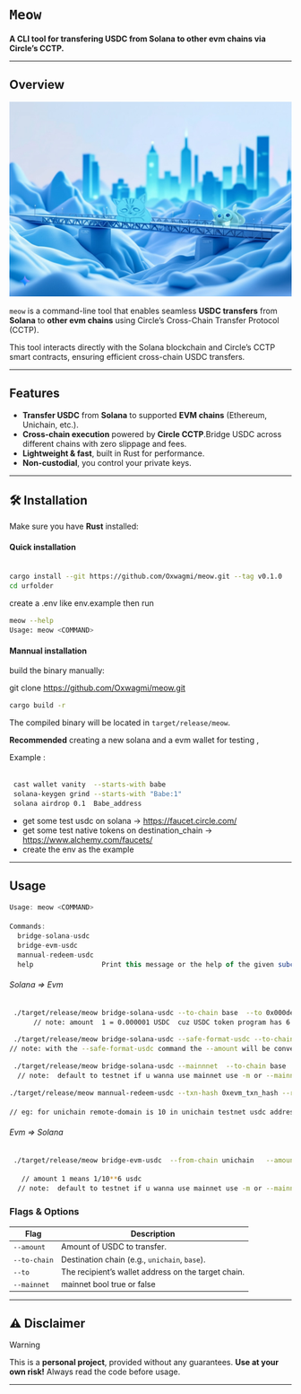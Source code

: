 # `Meow`

 **A CLI tool for transfering USDC from Solana to other evm chains via Circle’s CCTP.**


---

##  Overview
![meooow](meow.jpeg )

`meow` is a command-line tool that enables seamless **USDC transfers** from **Solana** to **other evm chains** using Circle’s Cross-Chain Transfer Protocol (CCTP).

This tool interacts directly with the Solana blockchain and Circle’s CCTP smart contracts, ensuring efficient cross-chain USDC transfers.



---

##  Features

- **Transfer USDC** from **Solana** to supported **EVM chains** (Ethereum, Unichain, etc.).
- **Cross-chain execution** powered by **Circle CCTP**.Bridge USDC across different chains with zero slippage and fees.
- **Lightweight & fast**, built in Rust for performance.
- **Non-custodial**, you control your private keys.

---

## 🛠 Installation

Make sure you have **Rust** installed:

#### Quick installation

```sh

cargo install --git https://github.com/Oxwagmi/meow.git --tag v0.1.0  
cd urfolder 
```
create a .env  like env.example 
then run

```sh 
meow --help                                                                                                                                           .env file loaded successfully
Usage: meow <COMMAND>
```


#### Mannual installation
build the binary manually:

git clone https://github.com/Oxwagmi/meow.git

```sh
cargo build -r
```
The compiled binary will be located in `target/release/meow`.

**Recommended** creating a new solana and a evm wallet for testing , 
<br/>

Example :

```sh

 cast wallet vanity  --starts-with babe         
 solana-keygen grind --starts-with "Babe:1"  
 solana airdrop 0.1  Babe_address

```

- get some test usdc on solana  -> https://faucet.circle.com/
- get some test native tokens on destination_chain  -> https://www.alchemy.com/faucets/
- create the env as the example 

---


## Usage


```js
Usage: meow <COMMAND>

Commands:
  bridge-solana-usdc   
  bridge-evm-usdc      
  mannual-redeem-usdc  
  help                 Print this message or the help of the given subcommand(s)

```
###### Solana => Evm

```sh
 ./target/release/meow bridge-solana-usdc --to-chain base  --to 0x000destination_address  --amount 1                                                 
      // note: amount  1 = 0.000001 USDC  cuz USDC token program has 6 decimal points on solana chain             
```

```sh
 ./target/release/meow bridge-solana-usdc --safe-format-usdc --to-chain base  --to 0x000destination_address  --amount 1                                               
// note: with the --safe-format-usdc command the --amount will be converted to correct decimal points and default max transfer to 100 USDC for safety. src/programs.rs line 144        
```

```sh
 ./target/release/meow bridge-solana-usdc --mainnnet  --to-chain base  --to 0x000destination_address --amount 1                                                 
  // note:  default to testnet if u wanna use mainnet use -m or --mainnnet         
```
```sh
./target/release/meow mannual-redeem-usdc --txn-hash 0xevm_txn_hash --remote-domain 10 --retry-secs 100 --remote-usdc 0x31d0220469e10c4E71834a79b1f276d740d3768F

// eg: for unichain remote-domain is 10 in unichain testnet usdc address is 0x3.. 

```

######   Evm => Solana

```sh
 ./target/release/meow bridge-evm-usdc  --from-chain unichain   --amount 1  --retry-secs 300   
   
   // amount 1 means 1/10**6 usdc  
  // note:  default to testnet if u wanna use mainnet use -m or --mainnnet         
```



### Flags & Options
| Flag | Description |
|------|------------|
| `--amount` | Amount of USDC to transfer. |
| `--to-chain` | Destination chain (e.g., `unichain`, `base`). |
| `--to` | The recipient’s wallet address on the target chain. |
| `--mainnet` |  mainnet bool true or false|


---
## ⚠ Disclaimer

> [!WARNING]  
>This is a **personal project**, provided  without any guarantees. **Use at your own risk!** Always read the code before usage.


---

